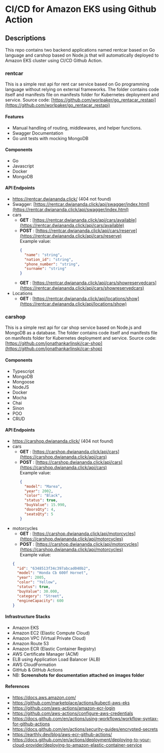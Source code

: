 # CI/CD for Amazon EKS using Github Action

## Descriptions
This repo contains two backend applications named rentcar based on Go language and carshop based on Node.js that will automatically deployed to Amazon EKS cluster using CI/CD 
Github Action.

### rentcar
This is a simple rest api for rent car service based on Go programming language without relying on external frameworks. The folder contains code itself and manifests file on 
manifests folder for Kubernetes deployment and service. Source code: [https://github.com/worlpaker/go_rentacar_restapi](https://github.com/worlpaker/go_rentacar_restapi)

#### Features
- Manual handling of routing, middlewares, and helper functions.
- Swagger Documentation
- Go unit tests with mocking MongoDB

#### Components
- Go
- Javascript
- Docker
- MongoDB

#### API Endpoints
- https://rentcar.dwiananda.click/ (404 not found)
- Swagger: [https://rentcar.dwiananda.click/api/swagger/index.html](https://rentcar.dwiananda.click/api/swagger/index.html)
- cars
  - **GET** : [https://rentcar.dwiananda.click/api/cars/available](https://rentcar.dwiananda.click/api/cars/available)
  - **POST** : [https://rentcar.dwiananda.click/api/cars/reserve](https://rentcar.dwiananda.click/api/cars/reserve)
    <br> Example value: 
    ```json
    {
      "name": "string",
      "nation_id": "string",
      "phone_number": "string",
      "surname": "string"
    }
    ```
  - **GET** : [https://rentcar.dwiananda.click/api/cars/showreservedcars](https://rentcar.dwiananda.click/api/cars/showreservedcars)
- Locations
  - **GET** : [https://rentcar.dwiananda.click/api/locations/show](https://rentcar.dwiananda.click/api/locations/show)


### carshop
This is a simple rest api for car shop service based on Node.js and MongoDB as a database. The folder contains code itself and manifests file on manifests folder for Kubernetes 
deployment and service. Source code: [https://github.com/jonathankarlinski/car-shop](https://github.com/jonathankarlinski/car-shop)

#### Components
- Typescript
- MongoDB
- Mongoose
- NodeJS
- Docker
- Mocha
- Chai
- Sinon
- POO
- CRUD

#### API Endpoints
- https://carshop.dwiananda.click/ (404 not found)
- cars
  - **GET** : [https://carshop.dwiananda.click/api/cars](https://carshop.dwiananda.click/api/cars)
  - **POST** : [https://carshop.dwiananda.click/api/cars](https://carshop.dwiananda.click/api/cars)
    <br> Example value: 
    ```json
    {
      "model": "Marea",
      "year": 2002,
      "color": "Black",
      "status": true,
      "buyValue": 15.990,
      "doorsQty": 4,
      "seatsQty": 5
    }
    ```
- motorcycles
  - **GET** : [https://carshop.dwiananda.click/api/motorcycles](https://carshop.dwiananda.click/api/motorcycles)
  - **POST** : [https://carshop.dwiananda.click/api/motorcycles](https://carshop.dwiananda.click/api/motorcycles)
  <br> Example value:
  ```json
  {
    "id": "6348513f34c397abcad040b2",
    "model": "Honda Cb 600f Hornet",
    "year": 2005,
    "color": "Yellow",
    "status": true,
    "buyValue": 30.000,
    "category": "Street",
    "engineCapacity": 600
  }
  ```

#### Infrastructure Stacks
- Amazon EKS
- Amazon EC2 (Elastic Compute Cloud)
- Amazon VPC (Virtual Private Cloud)
- Amazon Route 53
- Amazon ECR (Elastic Container Registry)
- AWS Certificate Manager (ACM)
- ELB using Application Load Balancer (ALB)
- AWS CloudFormation
- GitHub & GitHub Actions
- NB: **Screenshots for documentation attached on images folder**

#### References
- https://docs.aws.amazon.com/
- https://github.com/marketplace/actions/kubectl-aws-eks
- https://github.com/aws-actions/amazon-ecr-login
- https://github.com/aws-actions/configure-aws-credentials
- https://docs.github.com/en/actions/using-workflows/workflow-syntax-for-github-actions
- https://docs.github.com/en/actions/security-guides/encrypted-secrets
- https://earthly.dev/blog/aws-ecr-github-actions/
- https://docs.github.com/en/actions/deployment/deploying-to-your-cloud-provider/deploying-to-amazon-elastic-container-service
